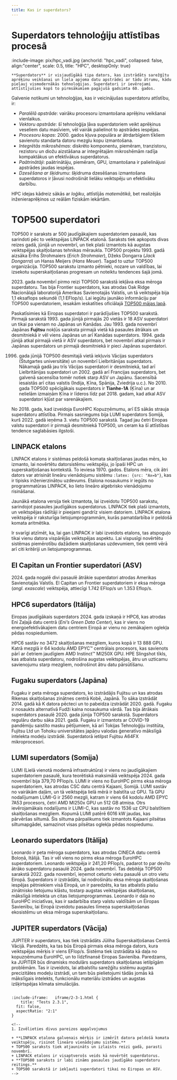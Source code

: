 ```yaml
---
title: Kas ir superdators?
---
```



# Superdators tehnoloģiju attīstības procesā 

:include-image: pix/hpc_vadi.jpg {anchorId: "hpc_vadi", collapsed: false,  align:"center", scale: 0.5, title: "HPC", desktopOnly: true}

```attention-note {label: "Definīcija"}
**Superdators** ir visjaudīgākā tipa dators, kas izstrādāts sarežģītu aprēķinu veikšanai un liela apjoma datu apstrādei ar tādu ātrumu, kādu pieļauj vismodernākās tehnoloģijas. Superdatori ir ievērojami attīstījušies kopš to pirmsākumiem pagājušā gadsimta 60. gados. 
```

Galvenie notikumi un tehnoloģijas, kas ir veicinājušas superdatoru attīstību, ir:
+ *Paralēlā apstrāde*: vairāku procesoru izmantošana aprēķinu veikšanai vienlaikus.  
+ *Vektoru apstrāde*: šī tehnoloģija ļāva superdatoriem veikt aprēķinus veseliem datu masīviem, vēl vairāk palielinot to apstrādes iespējas.  
+ *Procesoru kopas*: 2000. gados kļuva populāra ar ātrdarbīgiem tīkliem savienotu standarta datoru mezglu kopu izmantošana.  
+ *Integrētās mikroshēmas*: diskrēto komponentu, piemēram, tranzistoru, rezistoru un diožu aizstāšana ar integrētajām mikroshēmām radīja kompaktākus un efektīvākus superdatorus.  
+ *Paātrinātāji*: paātrinātāju, piemēram, GPU, izmantošana ir palielinājusi apstrādes jaudas iespējas.  
+ *Dzesēšana ar šķidrumu*: šķidruma dzesēšanas izmantošana superdatoros ir ļāvusi nodrošināt lielāku veiktspēju un efektīvāku darbību.

<!--
```attention-warning {label: "Apskati resursu"}
[RTU HPC resursā ir SUPERDATORA definīcija](https://hpc.rtu.lv/hpc/kas-ir-hpc/)

```  -->



HPC idejas kādreiz sākās ar _loģiku_, attīstījās _matemātikā_, bet realizējās inženieraprēķinos uz reālām fiziskām iekārtām.


# TOP500 superdatori

TOP500 ir saraksts ar 500 jaudīgākajiem superdatoriem pasaulē, kas sarindoti pēc to veiktspējas LINPACK etalonā. 
Saraksts tiek apkopots divas reizes gadā, jūnijā un novembrī, un tiek plaši izmantots kā augstas veiktspējas skaitļošanas tehnikas mēraukla. 
TOP500 projektu 1993. gadā aizsāka Ērihs Štrohmaiers (*Erich Strohmaier*), Džeks Dongarra (*Jack Dongarra*) un Hanss Meijers (*Hans Meuer*). 
Tagad to uztur TOP500 organizācija. TOP500 sarakstu izmanto pētnieki, nozare un valdības, 
lai izsekotu superskaitļošanas progresam un noteiktu tendences šajā jomā.

2023. gada novembrī pirmo reizi TOP500 sarakstā iekļāva eksa mēroga superdatoru. Tas bija Frontier superdators, kas atrodas Oak Ridge Nacionālajā laboratorijā Amerikas Savienotajās Valstīs, 
un tā veiktspēja bija 1,1 eksaflops sekundē (1,1 EFlop/s). 
Lai iegūtu jaunāko informāciju par TOP500 superdatoriem, iesakām ieskatīties oficiālajā [TOP500 mājas lapā](https://www.top500.org).

Paskatīsimies kā Eiropas superdatori ir parādījušies TOP500 sarakstā. Pirmajā sarakstā 1993. gada jūnijā pirmajās 20 vietās ir 18 ASV superdatori un tikai pa vienam no Japānas un Kanādas. Jau 1993. gada novembrī Japānas **Fujitsu** nokļūs saraksta pirmajā vietā kā pasaules ātrākais un desmitniekā ir vēl viens Japānas un arī Kanādas superdators. 1994. gada jūnijā atkal pirmajā vietā ir ASV superdators, bet novembrī atkal pirmais ir Japānas superdators un pirmajā desmitniekā ir pieci Japānas superdatori.

1996. gada jūnijā TOP500 desmitajā vietā iekļuvis Vācijas superdators (Štutgartes universitāte) un novembrī Lielbritānijas superdators. Nākamajā gadā jau trīs Vācijas superdatori ir desmitniekā, tad arī Lielbritānijas superdatori un 2002. gadā arī Francijas superdators, bet galvenā sacensība tomēr notiek starp ASV un Japānu.
Sacensībā iesaistās arī citas valstis (Indija, Ķīna, Spānija, Zviedrija u.c.). No 2010. gada TOP500 spēcīgākais superdators ir **Tianhe-1A** (Ķīna) un ar nelielām izmaiņām Ķīna ir līderos līdz pat 2018. gadam, kad atkal ASV superdatori kļūst par varenākajiem.

No 2018. gada, kad izveidoja EuroHPC Kopuzņēmumu, arī ES sākās strauja superdatoru attīstība. Pirmais sasniegums bija LUMI superdators Somijā, kurš 2022. gadā ieņēma 3. vietu TOP500 sarakstā. Tagad jau četri Eiropas valstu superdatori ir pirmajā desmitniekā TOP500, un ceram ka šī attīstības tendence saglabāsies ilgstoši.


## LINPACK etalons

LINPACK etalons ir sistēmas peldošā komata skaitļošanas jaudas mērs, ko izmanto, lai novērtētu datorsistēmu veiktspēju, 
jo īpaši HPC un superskaitļošanas kontekstā. To ieviesa 1970. gados. Etalons mēra, 
cik ātri dators var atrisināt lineāru vienādojumu sistēmu `:latex: {src: "Ax=b"}`, kas ir tipisks inženierzinātņu uzdevums. 
Etalona nosaukums ir iegūts no programmatūras LINPACK, ko lieto lineāro algebrisko vienādojumu risināšanai.

Jaunākā etalona versija tiek izmantota, lai izveidotu TOP500 sarakstu, sarindojot pasaules jaudīgākos superdatorus. 
LINPACK tiek plaši izmantots, un veiktspējas rādītāji ir pieejami gandrīz visiem datoriem. 
LINPACK etalona veiktspēja ir raksturīga lietojumprogrammām, kurās pamatdarbība ir peldošā komata aritmētika. 

Ir svarīgi atzīmēt, ka, lai gan LINPACK ir labi izveidots etalons, tas atspoguļo tikai vienu datora vispārējās veiktspējas aspektu. 
Lai vispusīgi novērtētu sistēmas piemērotību dažādiem skaitļošanas uzdevumiem, tiek ņemti vērā arī citi kritēriji un lietojumprogrammas.

## El Capitan un Frontier superdatori (ASV)

2024. gada nogalē divi pasaulē ātrākie superdatori atrodas Amerikas Savienotajās Valstīs. El Capitan un Frontier superdatoriem ir eksa mēroga (*angl. exascale*) veiktspēja, attiecīgi 1.742 EFlop/s un 1.353 Eflop/s. 

## HPC6 superdators (Itālija)
Eiropas jaudīgākais superdators 2024. gada izskaņā ir HPC6, kas atrodas Eni Zaļajā datu centrā (*Eni’s Green Data Center*), kas ir viens no energoefektīvākajiem datu centriem Eiropā ar vienu no zemākajiem oglekļa pēdas nospiedumiem.

HPC6 sastāv no 3472 skaitļošanas mezgliem, kuros kopā ir 13 888 GPU. Katrā mezglā ir 64 kodolu AMD EPYC™ centrālais procesors, kas savienots pārī ar četriem jaudīgiem AMD Instinct™ MI250X GPU. HPE Slingshot tīkls, kas atbalsta superdatoru, nodrošina augstas veiktspējas, ātru un uzticamu savienojumu starp mezgliem, nodrošinot ātru datu pārsūtīšanu.

## Fugaku superdators (Japāna)

Fugaku ir peta mēroga superdators, ko izstrādājis Fujitsu un kas atrodas Rikenas skaitļošanas zinātnes centrā Kobē, Japānā. To sāka izstrādāt 2014. gadā 
kā K datora pēcteci un to pabeidza izstrādāt 2020. gadā. Fugaku ir nosaukts alternatīvā Fudži kalna nosaukuma vārdā. 
Tas bija ātrākais superdators pasaulē 2020. gada jūnija TOP500 sarakstā. Superdators regulāru darbu sāka 2021. gadā. 
Fugaku ir izmantots ar COVID-19 pandēmiju saistīto masku pētījumiem, kā arī Tokijas Tehnoloģiju institūta, Fujitsu Ltd un Tohoku universitātes japāņu valodas 
ģeneratīvo mākslīgā intelekta modeļu izstrādē. Superdatorā ietilpst Fujitsu A64FX mikroprocesori.

## LUMI superdators (Somija)

LUMI (Lielā vienotā modernā infrastruktūra) ir viens no jaudīgākajiem superdatoriem pasaulē, kura teorētiskā maksimālā veiktspēja 2024. gada novembrī bija 379,70 PFlop/s. 
LUMI ir viens no EuroHPC pirms eksa mēroga superdatoriem, kas atrodas CSC datu centrā Kajaani, Somijā.
LUMI sastāv no vairākām daļām, un tā veiktspēja lielā mērā ir balstīta uz GPU. Tā GPU nodalījumam LUMI-G ir 2560 mezgli, katram ir viens 64 kodolu AMD EPYC 7A53 procesors, četri AMD MI250x GPU un 512 GB atmiņa. Otrs ievērojamākais nodalījums ir LUMI-C, kas sastāv no 1536 uz CPU balstītiem skaitļošanas mezgliem. 
Kopumā LUMI patērē 6016 kW jaudas, kas pārvēršas siltumā. Šis siltuma pārpalikums tiek izmantots Kajaani pilsētas siltumapgādei, samazinot visas pilsētas oglekļa pēdas nospiedumu.

## Leonardo superdators (Itālija)

Leonardo ir peta mēroga superdators, kas atrodas CINECA datu centrā Boloņā, Itālijā. Tas ir vēl viens no pirms eksa mēroga EuroHPC superdatoriem. Leonardo veiktspēja ir 241,20 PFlop/s, padarot to par devīto ātrāko superdatoru pasaulē 2024. gada novembrī. 
Tas debitēja TOP500 sarakstā 2022. gada novembrī, ieņemot ceturto vietu pasaulē un otro vietu Eiropā. Superdators ir izstrādāts, lai nodrošinātu eksa mēroga 
skaitļošanas iespējas pētniekiem visā Eiropā, un ir paredzēts, ka tas atbalstīs plašu zinātnisko lietojumu klāstu, tostarp augstas veiktspējas skaitļošanas, 
mākslīgā intelekta un citas lietojumprogrammas. Leonardo ir daļa no EuroHPC iniciatīvas, kas ir sadarbība starp valstu valdībām un Eiropas Savienību, 
lai Eiropā izveidotu pasaules līmeņa superskaitļošanas ekosistēmu un eksa mēroga superskaitļošanu.

## JUPITER superdators (Vācija)

JUPITER ir superdators, kas tiek izstrādāts Jūliha Superskaitļošanas Centrā Vācijā. Paredzēts, ka tas būs Eiropā pirmais eksa mēroga dators, 
kura veiktspējas mērķis ir viens EFlop/s. Sistēma tiek izstrādāta kā daļa no kopuzņēmuma EuroHPC, un to līdzfinansē Eiropas Savienība. 
Paredzams, ka JUPITER būs dinamisks modulārs superdators skaitļošanas ietilpīgām problēmām. Tas ir izveidots, lai atbalstītu sarežģītu 
sistēmu augstas precizitātes modeļu izstrādi, un tam būs pielietojumi tādās jomās kā mākslīgais intelekts, funkcionālu materiālu izstrādes 
un augstas izšķirtspējas klimata simulācijās. 

<!--
### Pašpārbaude -->
```spoiler {title: "Pašpārbaudes jautājums"}

:include-iframe:   iframe/2-3-1.html {
    title: "Tests 2.3.1",
  fit: false, 
  aspectRatio: "2:1"
}

<!--
1. Izvēlieties divus pareizos apgalvojumus

+ **LINPACK etalona galvenais mērķis ir izmērīt datora peldošā komata veiktspēju, risinot lineāro vienādojumu sistēmu.**
+ TOP500 saraksts tiek atjaunināts un izlaists reizi gadā, parasti novembrī.
+ LINPACK etalons ir visaptverošs veids kā novērtēt superdatorus.
+ **TOP500 saraksts ir labi zināms pasaules jaudīgāko superdatoru reitings.**
+ TOP500 sarakstā ir iekļauti superdatori tikai no Eiropas un ASV.
-->
```
<!--
```spoiler {title: "Pašpārbaudes jautājums"}

:include-iframe:  iframe/2-3-2.html {
    title: "Tests 2.3.2",
  fit: false, 
  aspectRatio: "2:1"
}
-->
<!--
2. Paredzams, ka 2024. gadā Eiropā sāks darboties pirmais eksa mēroga superdators. Kurā valstī tas atradīsies?

+ **Vācijā**
+ Itālijā
+ Somijā
+ Latvijā
+ Spānijā
-->
```
